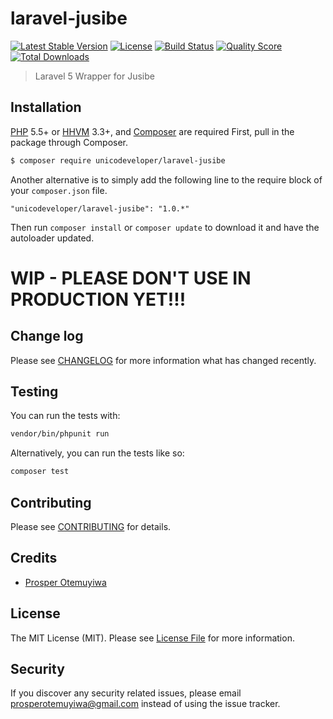 # laravel-jusibe

[![Latest Stable Version](https://poser.pugx.org/unicodeveloper/laravel-jusibe/v/stable.svg)](https://packagist.org/packages/unicodeveloper/laravel-jusibe)
[![License](https://poser.pugx.org/unicodeveloper/laravel-jusibe/license.svg)](LICENSE.md)
[![Build Status](https://img.shields.io/travis/unicodeveloper/laravel-jusibe.svg)](https://travis-ci.org/unicodeveloper/laravel-jusibe)
[![Quality Score](https://img.shields.io/scrutinizer/g/unicodeveloper/laravel-jusibe.svg?style=flat-square)](https://scrutinizer-ci.com/g/unicodeveloper/laravel-jusibe)
[![Total Downloads](https://img.shields.io/packagist/dt/unicodeveloper/laravel-jusibe.svg?style=flat-square)](https://packagist.org/packages/unicodeveloper/laravel-jusibe)

> Laravel 5 Wrapper for Jusibe

## Installation

[PHP](https://php.net) 5.5+ or [HHVM](http://hhvm.com) 3.3+, and [Composer](https://getcomposer.org) are required
First, pull in the package through Composer.

``` bash
$ composer require unicodeveloper/laravel-jusibe
```

Another alternative is to simply add the following line to the require block of your `composer.json` file.

```
"unicodeveloper/laravel-jusibe": "1.0.*"
```

Then run `composer install` or `composer update` to download it and have the autoloader updated.


# WIP - PLEASE DON'T USE IN PRODUCTION YET!!!

## Change log

Please see [CHANGELOG](CHANGELOG.md) for more information what has changed recently.

## Testing

You can run the tests with:

```bash
vendor/bin/phpunit run
```

Alternatively, you can run the tests like so:

```bash
composer test
```

## Contributing

Please see [CONTRIBUTING](CONTRIBUTING.md) for details.

## Credits

- [Prosper Otemuyiwa](https://twitter.com/unicodeveloper)

## License

The MIT License (MIT). Please see [License File](LICENSE.md) for more information.

## Security

If you discover any security related issues, please email [prosperotemuyiwa@gmail.com](prosperotemuyiwa@gmail.com) instead of using the issue tracker.